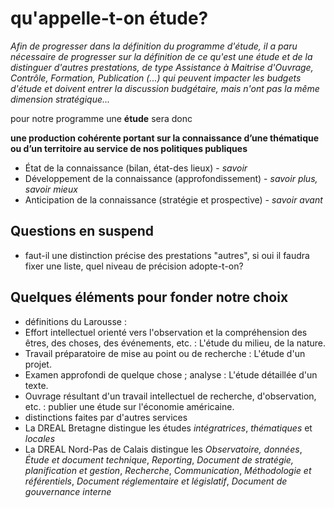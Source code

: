 # qu'appelle-t-on étude?
*Afin de progresser dans la définition du programme d'étude, il a paru nécessaire de progresser sur la définition de ce qu'est une étude et de la distinguer d'autres prestations, de type Assistance à Maitrise d'Ouvrage, Contrôle, Formation, Publication (...) qui peuvent impacter les budgets d'étude et doivent entrer la discussion budgétaire, mais n'ont pas la même dimension stratégique...*

pour notre programme une __étude__ sera donc

__une production cohérente portant sur la connaissance d’une thématique ou d’un territoire au service de nos politiques publiques__

* État de la connaissance (bilan, état-des lieux) - _savoir_
* Développement de la connaissance (approfondissement) - _savoir plus,  savoir mieux_
* Anticipation de la connaissance (stratégie et prospective) - _savoir avant_

## Questions en suspend
* faut-il une distinction précise des prestations "autres", si oui il faudra fixer une liste, quel niveau de précision adopte-t-on?

## Quelques éléments pour fonder notre choix
* définitions du Larousse :
 * Effort intellectuel orienté vers l'observation et la compréhension des êtres, des choses, des événements, etc. : L'étude du milieu, de la nature.
 * Travail préparatoire de mise au point ou de recherche : L'étude d'un projet.
 * Examen approfondi de quelque chose ; analyse : L'étude détaillée d'un texte.
 * Ouvrage résultant d'un travail intellectuel de recherche, d'observation, etc. : publier une étude sur l'économie américaine.
* distinctions faites par d'autres services
 * La DREAL Bretagne distingue les études *intégratrices*, *thématiques* et *locales*
 * La DREAL Nord-Pas de Calais distingue les *Observatoire, données*, *Étude et document technique*, *Reporting*, *Document de stratégie, planification et gestion*, *Recherche*, *Communication*, *Méthodologie et référentiels*, *Document réglementaire et législatif*, *Document de gouvernance interne*
